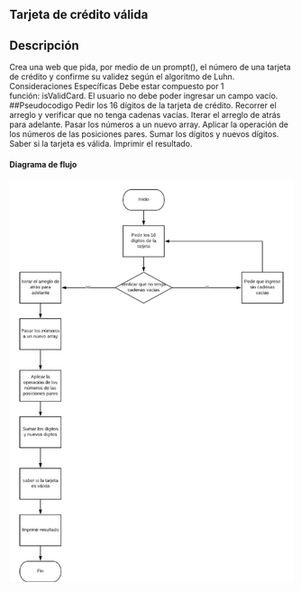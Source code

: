 ## Tarjeta de crédito válida
## Descripción
Crea una web que pida, por medio de un prompt(), el número de una tarjeta de crédito y confirme su validez según el algoritmo de Luhn.
Consideraciones Específicas
Debe estar compuesto por 1 función: isValidCard.
El usuario no debe poder ingresar un campo vacío.
##Pseudocodigo
Pedir los 16 dígitos de la tarjeta de crédito.
Recorrer el arreglo y verificar que no tenga cadenas vacías.
Iterar el arreglo de atrás para adelante.
Pasar los números a un nuevo array.
Aplicar la operación de los números de las posiciones pares.
Sumar los dígitos y nuevos dígitos.
Saber si la tarjeta es válida.
Imprimir el resultado.

#### Diagrama de flujo
![tarjeta de credito](assets/image/tarjetadecredito.png)
